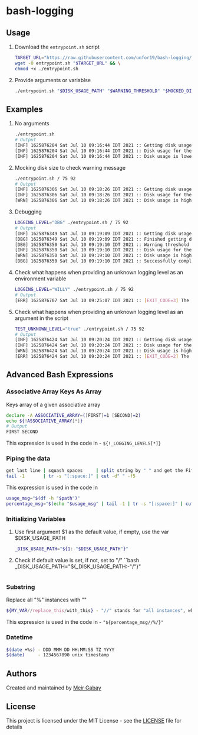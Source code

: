 # bash-logging


## Usage

1. Download the `entrypoint.sh` script
    ```bash
    TARGET_URL="https://raw.githubusercontent.com/unfor19/bash-logging/master/entrypoint.sh" && \
    wget -O entrypoint.sh "$TARGET_URL" && \
    chmod +x ./entrypoint.sh
    ```
1. Provide arguments or variablse
    ```bash
    ./entrypoint.sh "$DISK_USAGE_PATH" "$WARNING_THRESHOLD" "$MOCKED_DISK_USAGE"
    ```

## Examples

1. No arguments
   ```bash
   ./entrypoint.sh
   # Output
   [INF] 1625876204 Sat Jul 10 09:16:44 IDT 2021 :: Getting disk usage ...
   [INF] 1625876204 Sat Jul 10 09:16:44 IDT 2021 :: Disk usage for the path "/" is 6%
   [INF] 1625876204 Sat Jul 10 09:16:44 IDT 2021 :: Disk usage is lower than the warning threshold 85%
   ```

1. Mocking disk size to check warning message
   ```bash
   ./entrypoint.sh / 75 92
   # Output
   [INF] 1625876306 Sat Jul 10 09:18:26 IDT 2021 :: Getting disk usage ...
   [INF] 1625876306 Sat Jul 10 09:18:26 IDT 2021 :: Disk usage for the path "/" is 92%
   [WRN] 1625876306 Sat Jul 10 09:18:26 IDT 2021 :: Disk usage is higher than the warning threshold 75%   
   ```
1. Debugging
   ```bash
   LOGGING_LEVEL="DBG" ./entrypoint.sh / 75 92
   # Output
   [INF] 1625876349 Sat Jul 10 09:19:09 IDT 2021 :: Getting disk usage ...
   [DBG] 1625876349 Sat Jul 10 09:19:09 IDT 2021 :: Finished getting disk usage 92 with the given path /
   [DBG] 1625876350 Sat Jul 10 09:19:10 IDT 2021 :: Warning threshold is 75
   [INF] 1625876350 Sat Jul 10 09:19:10 IDT 2021 :: Disk usage for the path "/" is 92%
   [WRN] 1625876350 Sat Jul 10 09:19:10 IDT 2021 :: Disk usage is higher than the warning threshold 75%
   [DBG] 1625876350 Sat Jul 10 09:19:10 IDT 2021 :: Successfully completed disk usage process
   ```
1. Check what happens when providing an unknown logging level as an environment variable
   ```bash
   LOGGING_LEVEL="WILLY" ./entrypoint.sh / 75 92
   # Output
   [ERR] 1625876707 Sat Jul 10 09:25:07 IDT 2021 :: [EXIT_CODE=3] The variable LOGGING_LEVEL "WILLY" does not exist in INF OFF WRN DBG
   ```
1. Check what happens when providing an unknown logging level as an argument in the script
   ```bash
   TEST_UNKNOWN_LEVEL="true" ./entrypoint.sh / 75 92
   # Output
   [INF] 1625876424 Sat Jul 10 09:20:24 IDT 2021 :: Getting disk usage ...
   [INF] 1625876424 Sat Jul 10 09:20:24 IDT 2021 :: Disk usage for the path "/" is 92%
   [WRN] 1625876424 Sat Jul 10 09:20:24 IDT 2021 :: Disk usage is higher than the warning threshold 75%
   [ERR] 1625876424 Sat Jul 10 09:20:24 IDT 2021 :: [EXIT_CODE=2] The argument "WONKA" does not exist in INF OFF WRN DBG   
   ```

## Advanced Bash Expressions

### Associative Array Keys As Array

Keys array of a given associative array
```bash 
declare -A ASSOCIATIVE_ARRAY=([FIRST]=1 [SECOND]=2)
echo ${!ASSOCIATIVE_ARRAY[*]}
# Output
FIRST SECOND
```

This expression is used in the code in - `${!_LOGGING_LEVELS[*]}`

### Piping the data

```bash
get last line | squash spaces     | split string by " " and get the Fifth Element (Milla Jovovich? Bruce Willis?)
tail -1       | tr -s "[:space:]" | cut -d" " -f5
```

This expression is used in the code in

```bash
usage_msg="$(df -h "$path")"
percentage_msg="$(echo "$usage_msg" | tail -1 | tr -s "[:space:]" | cut -d" " -f5)"
```

### Initializing Variables

1. Use first argument $1 as the default value, if empty, use the var $DISK_USAGE_PATH

    ```bash
    _DISK_USAGE_PATH="${1:-"$DISK_USAGE_PATH"}"
    ```

1. Check if default value is set, if not, set to "/"
   ``bash
   _DISK_USAGE_PATH="${_DISK_USAGE_PATH:-"/"}"
   ```

### Substring

Replace all "%" instances with ""
```bash
${MY_VAR//replace_this/with_this} - "//" stands for "all instances", when using "/" it removes the first instance only
```

This expression is used in the code in - `"${percentage_msg//%/}"`

### Datetime

```bash
$(date +%s) - DDD MMM DD HH:MM:SS TZ YYYY
$(date)     - 1234567890 unix timestamp
```

## Authors

Created and maintained by [Meir Gabay](https://github.com/unfor19)

## License

This project is licensed under the MIT License - see the [LICENSE](https://github.com/unfor19/bash-logging/blob/master/LICENSE) file for details